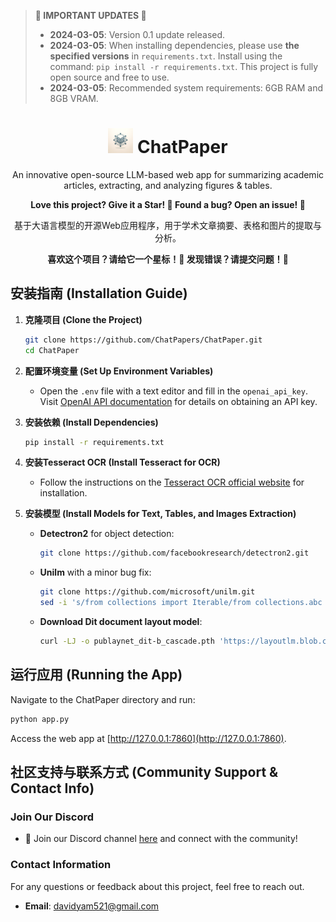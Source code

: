 
> **🚨 IMPORTANT UPDATES 🚨**
> - **2024-03-05**: Version 0.1 update released.
> - **2024-03-05**: When installing dependencies, please use **the specified versions** in `requirements.txt`. Install using the command: `pip install -r requirements.txt`. This project is fully open source and free to use.
> - **2024-03-05**: Recommended system requirements: 6GB RAM and 8GB VRAM.

<div align="center">
    <h1>
        <img src="logo.png" width="40"> ChatPaper
    </h1>
    <p>An innovative open-source LLM-based web app for summarizing academic articles, extracting, and analyzing figures & tables.</p>
    <p><strong>Love this project? Give it a Star! 🌟 Found a bug? Open an issue! 🐛</strong></p>
    <p>基于大语言模型的开源Web应用程序，用于学术文章摘要、表格和图片的提取与分析。</p>
    <p><strong>喜欢这个项目？请给它一个星标！🌟 发现错误？请提交问题！🐛</strong></p>
</div>

## 安装指南 (Installation Guide)

1. **克隆项目 (Clone the Project)**
    ```sh
    git clone https://github.com/ChatPapers/ChatPaper.git
    cd ChatPaper
    ```

2. **配置环境变量 (Set Up Environment Variables)**
    - Open the `.env` file with a text editor and fill in the `openai_api_key`. Visit [OpenAI API documentation](https://openai.com/api/) for details on obtaining an API key.

3. **安装依赖 (Install Dependencies)**
    ```sh
    pip install -r requirements.txt
    ```

4. **安装Tesseract OCR (Install Tesseract for OCR)**
    - Follow the instructions on the [Tesseract OCR official website](https://tesseract-ocr.github.io/tessdoc/Installation.html) for installation.

5. **安装模型 (Install Models for Text, Tables, and Images Extraction)**
    - **Detectron2** for object detection:
        ```sh
        git clone https://github.com/facebookresearch/detectron2.git
        ```
    - **Unilm** with a minor bug fix:
        ```sh
        git clone https://github.com/microsoft/unilm.git
        sed -i 's/from collections import Iterable/from collections.abc import Iterable/' unilm/dit/object_detection/ditod/table_evaluation/data_structure.py
        ```
    - **Download Dit document layout model**:
        ```sh
        curl -LJ -o publaynet_dit-b_cascade.pth 'https://layoutlm.blob.core.windows.net/dit/dit-fts/publaynet_dit-b_cascade.pth'
        ```

## 运行应用 (Running the App)

Navigate to the ChatPaper directory and run:
```sh
python app.py
```
Access the web app at [http://127.0.0.1:7860](http://127.0.0.1:7860).

## 社区支持与联系方式 (Community Support & Contact Info)

### Join Our Discord
- 📢 Join our Discord channel [here](https://discord.gg/fHNM5PxfvR) and connect with the community!

### Contact Information
For any questions or feedback about this project, feel free to reach out.
- **Email**: davidyam521@gmail.com

